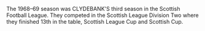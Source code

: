 The 1968–69 season was CLYDEBANK'S third season in the Scottish Football League. They competed in the Scottish League Division Two where they finished 13th in the table, Scottish League Cup and Scottish Cup.
